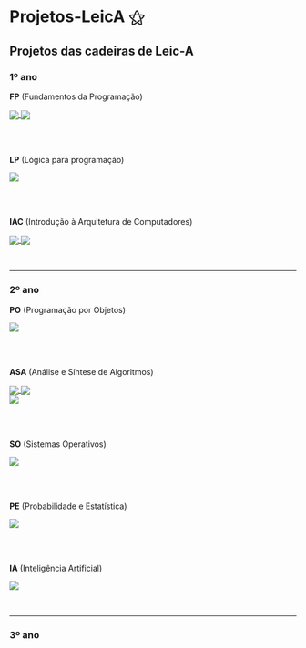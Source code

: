 # Projetos-LeicA ⚝
## Projetos das cadeiras de Leic-A
### 1º ano
**FP** (Fundamentos da Programação)

<a href="https://github.com/MarianaAa01/fp-projeto-1">
  <img align="center" src="https://github-readme-stats.vercel.app/api/pin/?username=MarianaAa01&theme=vue-dark&repo=fp-projeto-1" />
</a>

<a href="https://github.com/MarianaAa01/fp-projeto-2">
  <img align="center" src="https://github-readme-stats.vercel.app/api/pin/?username=MarianaAa01&theme=vue-dark&repo=fp-projeto-2" />
</a>

<br><br>

**LP** (Lógica para programação)

<a href="https://github.com/MarianaAa01/lp-projeto">
  <img align="center" src="https://github-readme-stats.vercel.app/api/pin/?username=MarianaAa01&theme=vue-dark&repo=lp-projeto" />
</a>

<br><br>

**IAC** (Introdução à Arquitetura de Computadores)

<a href="https://github.com/MarianaAa01/iac-projeto-1">
  <img align="center" src="https://github-readme-stats.vercel.app/api/pin/?username=MarianaAa01&theme=vue-dark&repo=iac-projeto-1" />
</a>

<a href="https://github.com/MarianaAa01/iac-projeto-2">
  <img align="center" src="https://github-readme-stats.vercel.app/api/pin/?username=MarianaAa01&theme=vue-dark&repo=iac-projeto-2" />
</a>

<br><hr>
### 2º ano
**PO** (Programação por Objetos)

<a href="https://github.com/MarianaAa01/po-projeto">
  <img align="center" src="https://github-readme-stats.vercel.app/api/pin/?username=MarianaAa01&theme=vue-dark&repo=po-projeto" />
</a>

<br><br>

**ASA** (Análise e Síntese de Algoritmos)

<a href="https://github.com/MarianaAa01/asa-projeto1">
  <img align="center" src="https://github-readme-stats.vercel.app/api/pin/?username=MarianaAa01&theme=vue-dark&repo=asa-projeto1" />
</a>

<a href="https://github.com/MarianaAa01/asa-projeto2">
  <img align="center" src="https://github-readme-stats.vercel.app/api/pin/?username=MarianaAa01&theme=vue-dark&repo=asa-projeto2" />
</a>
<br>
<a href="https://github.com/MarianaAa01/asa-projeto3">
  <img align="center" src="https://github-readme-stats.vercel.app/api/pin/?username=MarianaAa01&theme=vue-dark&repo=asa-projeto3" />
</a>

<br><br>

**SO** (Sistemas Operativos)

<a href="https://github.com/MarianaAa01/so-projeto2">
  <img align="center" src="https://github-readme-stats.vercel.app/api/pin/?username=MarianaAa01&theme=vue-dark&repo=so-projeto2" />
</a>

<br><br>

**PE** (Probabilidade e Estatística)

<a href="https://github.com/MarianaAa01/pe-projeto">
  <img align="center" src="https://github-readme-stats.vercel.app/api/pin/?username=MarianaAa01&theme=vue-dark&repo=pe-projeto" />
</a>

<br><br>

**IA** (Inteligência Artificial)

<a href="https://github.com/MarianaAa01/pe-projeto">
  <img align="center" src="https://github-readme-stats.vercel.app/api/pin/?username=MarianaAa01&theme=vue-dark&repo=ia-projeto" />
</a>

<br><hr>
### 3º ano
